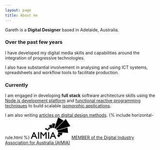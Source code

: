 ```yaml
---
layout: page
title: About me
---
```

<div class="message rounded-border-4">Gareth is a <strong>Digital Designer</strong> based in Adelaide, Australia.</div>

### Over the past few years
I have developed my digital media skills and capabilities around the integration of progressive technologies.  

I also have substantial involvement in analysing and using ICT systems, spreadsheets and workflow tools to facilitate production.

### Currently
I am engaged in developing **full stack** software architecture skills using the [Node.js development platform](https://nodejs.org) and [functional reactive programming techniques](http://en.wikipedia.org/wiki/Functional_reactive_programming) to build scalable [isomorphic applications](http://nerds.airbnb.com/isomorphic-javascript-future-web-apps/).  

I am also writing [articles on digital design methods](https://medium.com/doing-digital).
{% include horizontal-rule.html %}
![Alt text](/assets/images/pages/about/aimia-logo.png "Member of AIMIA")
[MEMBER of the Digital Industry Association for Australia (AIMIA)](http://aimia.com.au)